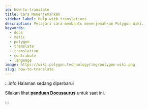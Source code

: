 ```yaml
---
id: how-to-translate
title: Cara Menerjemahkan
sidebar_label: Help with translations
description: Pelajari cara membantu menerjemahkan Polygon Wiki.
keywords:
  - docs
  - matic
  - polygon
  - translate
  - translation
  - contribute
  - language
image: https://wiki.polygon.technology/img/polygon-wiki.png
slug: how-to-translate
---
```


:::info Halaman sedang diperbarui

Silakan lihat **[panduan Docusaurus](https://docusaurus.io/docs/i18n/crowdin#translate-the-sources)**
untuk saat ini.

:::
